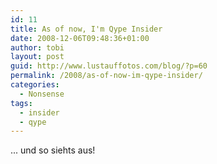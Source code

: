 ```yaml
---
id: 11
title: As of now, I'm Qype Insider
date: 2008-12-06T09:48:36+01:00
author: tobi
layout: post
guid: http://www.lustauffotos.com/blog/?p=60
permalink: /2008/as-of-now-im-qype-insider/
categories:
  - Nonsense
tags:
  - insider
  - qype
---
```

... und so siehts aus!
